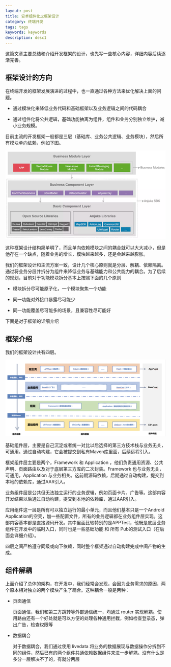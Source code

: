```yaml
---
layout: post
title: 安卓组件化之框架设计
category: 终端开发
tags: tags
keywords: keywords
description: desc1
---
```


这篇文章主要总结和介绍开发框架的设计，也先写一些核心内容，详细内容后续逐渐完善。

## 框架设计的方向

在终端开发的框架发展演进的过程中，也一直通过各种方法来优化解决上面的问题。

- 通过模块化来降低业务代码和基础框架以及业务逻辑之间的代码耦合

- 通过组件化将公共逻辑，基础功能抽离为组件，组件和业务分别独立维护，减小业务规模。

目前主流的开发框架一般都是三层（基础库、业务公共逻辑、业务模块），然后所有模块单向依赖，例如下图。

![](./../public/images/android_dev/common_architecture.png )

这种框架设计结构简单明了，而且单向依赖模块之间的耦合就可以大大减小，但是他存在一个缺点，随着业务的增长，模块越来越多，还是会越来越膨胀。

我们的框架设计和主流方案一致，设计几个核心原则就是分层、解耦、依赖隔离。通过将业务分层并拆分为组件来降低业务与基础能力和公共能力的耦合。为了后续的规划，目前对于功能模块拆分基本上按照下面的几个原则

- 模块拆分尽可能原子化，一个模块聚焦一个功能

- 同一功能对外接口暴露尽可能少

- 同一功能覆盖尽可能多的场景，且兼容性尽可能好

下面是对于框架的详细介绍

## 框架介绍

我们的框架设计共有四层。

![](./../public/images/android_dev/mine_architecture.png )

基础组件层，主要是自己沉淀或者统一对比以后选择的第三方技术栈与业务无关，可通用。通过自动构建，它会被提交到私有Maven库里面，后续远程引入。

框架组件层主要是两个，Framework 和 Application ，他们负责通用资源、公共声明、页面路由以及对于底层第三方库的二次封装。Framework 也与业务无关，可通用，Application 与业务相关。这前期源码依赖，后期通过自动构建，提交到本地的依赖库，通过AAR引入。

业务组件层是公共但无法独立运行的业务逻辑，例如页面卡片、广告等。这部内容开发结束以后通过自动构建，提交到本地的依赖库，通过AAR引入。

应用组件这一层是所有可以独立运行的最小单元，而且他们基本只是一个Android Application的空壳，加一些配置文件，所有的业务逻辑都在业务组件层实现。这部内容基本都是直接源码开发。其中里面比较特别的是APPTest，他既是底层业务组件在开发中的临时入口，同时也是一些基础功能 和 所有 Pub的测试入口（在后面会详细介绍）。

四层之间严格遵守同级或向下依赖，同时整个框架通过自动构建完成中间产物的生成。

## 组件解耦

上面介绍了总体的架构，在开发中，我们经常会发现，会因为业务需求的原因，两个原本相对独立的两个模块产生了耦合。这种耦合一般是两种：

- 页面通信

	页面通信，我们和第三方跳转等外部通信统一，均通过 router 实现解耦。使用路由还有一个好处就是可以方便的处理各种通用拦截，例如检查登录态，弹出广告，检查权限等

- 数据耦合

	对于数据耦合，我们通过使用 livedata 将业务的数据展现与数据操作分拆到不同的组件，然后已有的两个组件共通依赖数据组件来进一步解耦。没有什么是多分一层解决不了的，有就分两层

